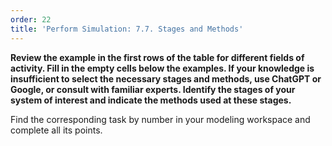 ```yaml
---
order: 22
title: 'Perform Simulation: 7.7. Stages and Methods'
---
```


**Review the example in the first rows of the table for different fields of activity. Fill in the empty cells below the examples. If your knowledge is insufficient to select the necessary stages and methods, use ChatGPT or Google, or consult with familiar experts. Identify the stages of your system of interest and indicate the methods used at these stages.**

Find the corresponding task by number in your modeling workspace and complete all its points.